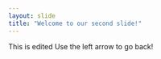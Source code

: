 ```yaml
---
layout: slide
title: "Welcome to our second slide!"
---
```

This is edited
Use the left arrow to go back!
